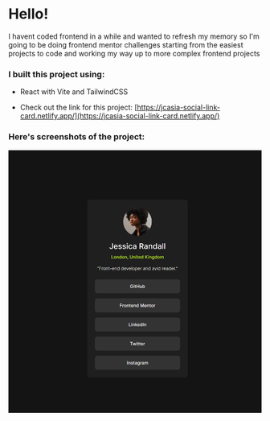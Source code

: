 # Hello!

I havent coded frontend in a while and wanted to refresh my memory so I'm going to be doing frontend mentor challenges starting from the easiest projects to code and working my way up to more complex frontend projects

### I built this project using:

- React with Vite and TailwindCSS

- Check out the link for this project: [https://jcasia-social-link-card.netlify.app/](https://jcasia-social-link-card.netlify.app/)

### Here's screenshots of the project:

![](./src/images/sc.png)
